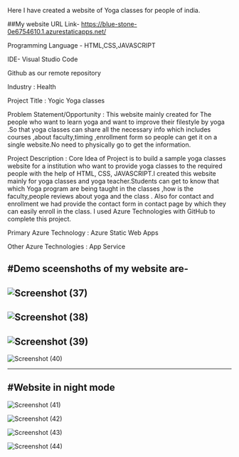 Here I have created a website of Yoga  classes for people of india.

##My website URL Link- https://blue-stone-0e6754610.1.azurestaticapps.net/

Programming Language - HTML,CSS,JAVASCRIPT

IDE- Visual Studio Code

Github as our remote repository

Industry : Health

Project Title : Yogic Yoga classes

Problem Statement/Opportunity : This website mainly created for The people  who want to learn yoga and want to improve their filestyle by yoga .So that yoga classes can share all the necessary info which includes courses ,about faculty,timing ,enrollment form so people can get it on a single website.No need to physically go to get the information.

Project Description : Core Idea of Project is to build a sample yoga classes website for a institution who want to provide yoga classes to the required people with the help of HTML, CSS, JAVASCRIPT.I created this website mainly for yoga classes and yoga teacher.Students can get to know that which Yoga program  are being taught in the classes ,how is the faculty,people reviews about yoga  and the class . Also for contact and enrollment we had provide the contact form in contact page by which they can easily enroll in the class. I used Azure Technologies with GitHub to complete this project.

Primary Azure Technology : Azure Static Web Apps

Other Azure Technologies : App Service

#Demo sceenshoths of my website are-
-----

![Screenshot (37)](https://user-images.githubusercontent.com/67642827/185625888-fe60cbd5-fe94-4349-ac2f-58b86e80fd6a.png)
--------
![Screenshot (38)](https://user-images.githubusercontent.com/67642827/185626127-4d5d6655-530e-416b-969a-a60108a72978.png)
----------
![Screenshot (39)](https://user-images.githubusercontent.com/67642827/185626162-312389fb-74f6-4cb8-b6af-cca990192974.png)
----------
![Screenshot (40)](https://user-images.githubusercontent.com/67642827/185626177-3eb6105d-3de9-4c71-8ad9-1decb4b8b1c7.png)

-------
#Website in night mode 
-----
![Screenshot (41)](https://user-images.githubusercontent.com/67642827/185628348-b03a096c-d2ce-4eb6-a525-44d465b20984.png)

![Screenshot (42)](https://user-images.githubusercontent.com/67642827/185628391-5f7f41d7-cc2b-4f8b-a095-7ac8730b6ec7.png)

![Screenshot (43)](https://user-images.githubusercontent.com/67642827/185628416-3d458c28-ba3f-4876-b5d8-856cb04f762d.png)

![Screenshot (44)](https://user-images.githubusercontent.com/67642827/185628424-19e729ac-b1ef-4a73-b65c-b05d7c3e25cc.png)

